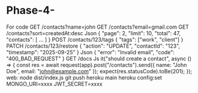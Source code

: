 # Phase-4-
For code
GET /contacts?name=john
GET /contacts?email=gmail.com
GET /contacts?sort=createdAt:desc
Json
{
  "page": 2,
  "limit": 10,
  "total": 47,
  "contacts": [ ... ]
}
POST /contacts/123/tags
{ "tags": ["work", "client"] }
PATCH /contacts/123/restore
{ "action": "UPDATE", "contactId": "123", "timestamp": "2025-09-25" }
Json
{ "error": "Invalid email", "code": "400_BAD_REQUEST" }
GET /docs
Js
it("should create a contact", async () => {
  const res = await request(app).post("/contacts").send({
    name: "John Doe", email: "john@example.com"
  });
  expect(res.statusCode).toBe(201);
});
web: node dist/index.js
git push heroku main
heroku config:set MONGO_URI=xxxx JWT_SECRET=xxxx
